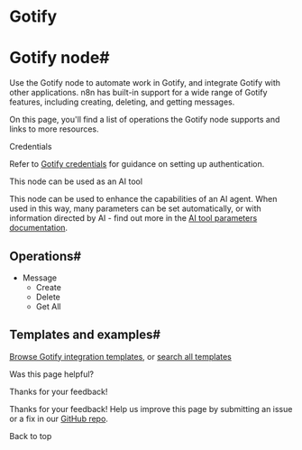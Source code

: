 # Gotify

[ ](https://github.com/n8n-io/n8n-docs/edit/main/docs/integrations/builtin/app-nodes/n8n-nodes-base.gotify.md "Edit this page")

# Gotify node#

Use the Gotify node to automate work in Gotify, and integrate Gotify with other applications. n8n has built-in support for a wide range of Gotify features, including creating, deleting, and getting messages. 

On this page, you'll find a list of operations the Gotify node supports and links to more resources.

Credentials

Refer to [Gotify credentials](../../credentials/gotify/) for guidance on setting up authentication. 

This node can be used as an AI tool

This node can be used to enhance the capabilities of an AI agent. When used in this way, many parameters can be set automatically, or with information directed by AI - find out more in the [AI tool parameters documentation](../../../../advanced-ai/examples/using-the-fromai-function/).

## Operations#

  * Message
    * Create
    * Delete
    * Get All



## Templates and examples#

[Browse Gotify integration templates](https://n8n.io/integrations/gotify/), or [search all templates](https://n8n.io/workflows/)

Was this page helpful? 

Thanks for your feedback! 

Thanks for your feedback! Help us improve this page by submitting an issue or a fix in our [GitHub repo](https://github.com/n8n-io/n8n-docs). 

Back to top 
